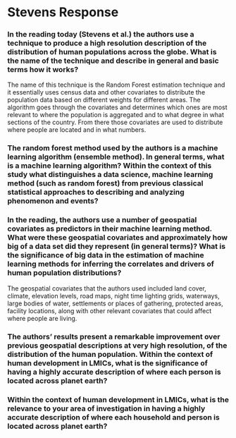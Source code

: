 # Stevens Response
### In the reading today (Stevens et al.) the authors use a technique to produce a high resolution description of the distribution of human populations across the globe. What is the name of the technique and describe in general and basic terms how it works? 

The name of this technique is the Random Forest estimation technique and it essentially uses census data and other covariates to distribute the population data based on different weights for different areas. The algorithm goes through the covariates and determines which ones are most relevant to where the population is aggregated and to what degree in what sections of the country. From there those covariates are used to distribute where people are located and in what numbers.

### The random forest method used by the authors is a machine learning algorithm (ensemble method). In general terms, what is a machine learning algorithm? Within the context of this study what distinguishes a data science, machine learning method (such as random forest) from previous classical statistical approaches to describing and analyzing phenomenon and events?



### In the reading, the authors use a number of geospatial covariates as predictors in their machine learning method. What were these geospatial covariates and approximately how big of a data set did they represent (in general terms)? What is the significance of big data in the estimation of machine learning methods for inferring the correlates and drivers of human population distributions?

The geospatial covariates that the authors used included land cover, climate, elevation levels, road maps, night time lighting grids, waterways, large bodies of water, settlements or places of gathering, protected areas, facility locations, along with other relevant covariates that could affect where people are living. 

### The authors’ results present a remarkable improvement over previous geospatial descriptions at very high resolution, of the distribution of the human population. Within the context of human development in LMICs, what is the significance of having a highly accurate description of where each person is located across planet earth?
### Within the context of human development in LMICs, what is the relevance to your area of investigation in having a highly accurate description of where each household and person is located across planet earth?
